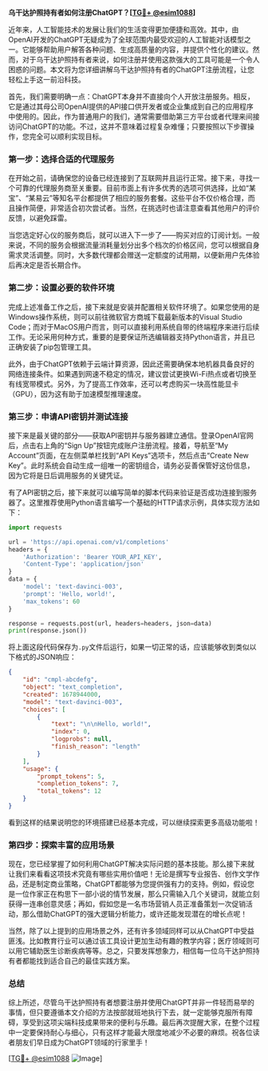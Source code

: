 **乌干达护照持有者如何注册ChatGPT？[[TG💪+ @esim1088](https://t.me/s/esim1088)]**

近年来，人工智能技术的发展让我们的生活变得更加便捷和高效。其中，由OpenAI开发的ChatGPT无疑成为了全球范围内最受欢迎的人工智能对话模型之一。它能够帮助用户解答各种问题、生成高质量的内容，并提供个性化的建议。然而，对于乌干达护照持有者来说，如何注册并使用这款强大的工具可能是一个令人困惑的问题。本文将为您详细讲解乌干达护照持有者的ChatGPT注册流程，让您轻松上手这一前沿科技。

首先，我们需要明确一点：ChatGPT本身并不直接向个人开放注册服务。相反，它是通过其母公司OpenAI提供的API接口供开发者或企业集成到自己的应用程序中使用的。因此，作为普通用户的我们，通常需要借助第三方平台或者代理来间接访问ChatGPT的功能。不过，这并不意味着过程复杂难懂；只要按照以下步骤操作，您完全可以顺利实现目标。

### 第一步：选择合适的代理服务

在开始之前，请确保您的设备已经连接到了互联网并且运行正常。接下来，寻找一个可靠的代理服务商至关重要。目前市面上有许多优秀的选项可供选择，比如“某宝”、“某易云”等知名平台都提供了相应的服务套餐。这些平台不仅价格合理，而且操作简便，非常适合初次尝试者。当然，在挑选时也请注意查看其他用户的评价反馈，以避免踩雷。

当您选定好心仪的服务商后，就可以进入下一步了——购买对应的订阅计划。一般来说，不同的服务会根据流量消耗量划分出多个档次的价格区间，您可以根据自身需求灵活调整。同时，大多数代理都会赠送一定额度的试用期，以便新用户先体验后再决定是否长期合作。

### 第二步：设置必要的软件环境

完成上述准备工作之后，接下来就是安装并配置相关软件环境了。如果您使用的是Windows操作系统，则可以前往微软官方商城下载最新版本的Visual Studio Code；而对于MacOS用户而言，则可以直接利用系统自带的终端程序来进行后续工作。无论采用何种方式，重要的是要保证所选编辑器支持Python语言，并且已正确安装了pip包管理工具。

此外，由于ChatGPT依赖于云端计算资源，因此还需要确保本地机器具备良好的网络连接条件。如果遇到网速不稳定的情况，建议尝试更换Wi-Fi热点或者切换至有线宽带模式。另外，为了提高工作效率，还可以考虑购买一块高性能显卡（GPU），因为这有助于加速模型推理速度。

### 第三步：申请API密钥并测试连接

接下来是最关键的部分——获取API密钥并与服务器建立通信。登录OpenAI官网后，点击右上角的“Sign Up”按钮完成账户注册流程。接着，导航至“My Account”页面，在左侧菜单栏找到“API Keys”选项卡，然后点击“Create New Key”。此时系统会自动生成一组唯一的密钥组合，请务必妥善保管好这份信息，因为它将是日后调用服务的关键凭证。

有了API密钥之后，接下来就可以编写简单的脚本代码来验证是否成功连接到服务器了。这里推荐使用Python语言编写一个基础的HTTP请求示例，具体实现方法如下：

```python
import requests

url = 'https://api.openai.com/v1/completions'
headers = {
    'Authorization': 'Bearer YOUR_API_KEY',
    'Content-Type': 'application/json'
}
data = {
    'model': 'text-davinci-003',
    'prompt': 'Hello, world!',
    'max_tokens': 60
}

response = requests.post(url, headers=headers, json=data)
print(response.json())
```

将上面这段代码保存为`.py`文件后运行，如果一切正常的话，应该能够收到类似以下格式的JSON响应：

```json
{
    "id": "cmpl-abcdefg",
    "object": "text_completion",
    "created": 1678944000,
    "model": "text-davinci-003",
    "choices": [
        {
            "text": "\n\nHello, world!",
            "index": 0,
            "logprobs": null,
            "finish_reason": "length"
        }
    ],
    "usage": {
        "prompt_tokens": 5,
        "completion_tokens": 7,
        "total_tokens": 12
    }
}
```

看到这样的结果说明您的环境搭建已经基本完成，可以继续探索更多高级功能啦！

### 第四步：探索丰富的应用场景

现在，您已经掌握了如何利用ChatGPT解决实际问题的基本技能。那么接下来就让我们来看看这项技术究竟有哪些实用价值吧！无论是撰写专业报告、创作文学作品，还是制定商业策略，ChatGPT都能够为您提供强有力的支持。例如，假设您是一位作家正在构思下一部小说的情节发展，那么只需输入几个关键词，就能立刻获得一连串创意灵感；再如，假如您是一名市场营销人员正准备策划一次促销活动，那么借助ChatGPT的强大逻辑分析能力，或许还能发现潜在的增长点呢！

当然，除了以上提到的应用场景之外，还有许多领域同样可以从ChatGPT中受益匪浅。比如教育行业可以通过该工具设计更加生动有趣的教学内容；医疗领域则可以用它辅助医生诊断疾病等等。总之，只要发挥想象力，相信每一位乌干达护照持有者都能找到适合自己的最佳实践方案。

### 总结

综上所述，尽管乌干达护照持有者想要注册并使用ChatGPT并非一件轻而易举的事情，但只要遵循本文介绍的方法按部就班地执行下去，就一定能够克服所有障碍，享受到这项尖端科技成果带来的便利与乐趣。最后再次提醒大家，在整个过程中一定要保持耐心与细心，只有这样才能最大限度地减少不必要的麻烦。祝各位读者朋友们早日成为ChatGPT领域的行家里手！

[[TG💪+ @esim1088](https://t.me/s/esim1088) ![Image](https://i.postimg.cc/4NQfJmqS/Snipaste-2025-05-13-00-14-12.png)]